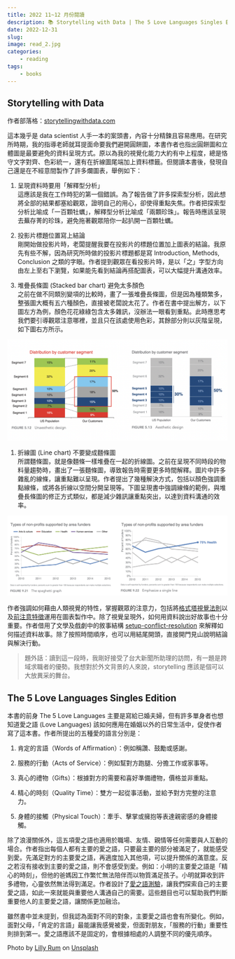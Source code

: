 ```yaml
---
title: 2022 11~12 月份閱讀
description: 📚 Storytelling with Data | The 5 Love Languages Singles Edition
date: 2022-12-31
slug: 
image: read_2.jpg
categories:
    - reading
tags:
    - books
---
```


## Storytelling with Data
作者部落格：[storytellingwithdata.com](https://www.storytellingwithdata.com/)

這本幾乎是 data scientist 人手一本的案頭書，內容十分精鍊且容易應用。在研究所時期，我的指導老師就耳提面命要我們避開圓餅圖，本書作者也指出圓餅圖和立體圖是最要避免的資料呈現方式。原以為我的視覺化能力大約有中上程度，總是恪守文字對齊、色彩統一，還有在折線圖尾端加上資料標籤。但閱讀本書後，發現自己還是在不經意間製作了許多爛圖表，舉例如下：

1. 呈現資料時要用「解釋型分析」  
這應該是我在工作時犯的第一個錯誤。為了報告做了許多探索型分析，因此想將全部的結果都塞給觀眾，證明自己的用心，卻使得重點失焦。作者把探索型分析比喻成「一百顆牡蠣」，解釋型分析比喻成「兩顆珍珠」。報告時應該呈現去蕪存菁的珍珠，避免拖著觀眾陪你一起扒開一百顆牡蠣。

1. 投影片標題位置寫上結論  
剛開始做投影片時，老闆提醒我要在投影片的標題位置加上圖表的結論。我原先有些不解，因為研究所時做的投影片標題都是寫 Introduction, Methods, Conclusion 之類的字眼。作者提到觀眾在看投影片時，是以「之」字型方向由左上至右下瀏覽，如果能先看到結論再搭配圖表，可以大幅提升溝通效率。

1. 堆疊長條圖 (Stacked bar chart) 避免太多顏色  
之前在做不同類別變項的比較時，畫了一張堆疊長條圖，但是因為種類繁多，整張圖大概有五六種顏色，直接被老闆說太花了。作者在書中提出解方，以下圖左方為例，顏色花花綠綠包含太多雜訊，沒辦法一眼看到重點。此時應思考我們要引導觀眾注意哪裡，並且只在該處使用色彩，其餘部分則以灰階呈現，如下圖右方所示。

![堆疊長條圖修正方式 (Knaflic, 2015)](stacked_bar_chart.png "Stacked bar chart") 

1. 折線圖 (Line chart) 不要變成麵條圖  
所謂麵條圖，就是像麵條一樣堆疊在一起的折線圖。之前在呈現不同時段的物料量趨勢時，畫出了一張麵條圖，導致報告時需要更多時間解釋。圖片中許多雜亂的線條，讓重點難以呈現。作者提出了幾種解決方式，包括以顏色強調重點線條，或將各折線以空間分開呈現等。下圖呈現書中強調線條的範例，與堆疊長條圖的修正方式類似，都是減少雜訊讓重點突出，以達到資料溝通的效率。

![麵條圖修正方式 (Knaflic, 2015)](line_chart.png "Line chart") 

作者強調如何藉由人類視覺的特性，掌握觀眾的注意力，包括將[格式塔視覺法則](https://uiclub.tw/2015/09/05/visual-principles-gestalt-principles/)以及[前注意特徵](http://daydreamingnumbers.com/blog/preattentive-attributes-example/)運用在圖表製作中。除了視覺呈現外，如何用資料說出好故事也十分重要。作者借用了文學及戲劇中的敘事結構 [setup-conflict-resolution](https://towardsdatascience.com/how-to-build-a-narrative-from-data-85e327940c13) 來解釋如何描述資料故事。除了按照時間順序，也可以用結尾開頭，直接開門見山說明結論與解決行動。

> 題外話：讀到這一段時，我剛好接受了台大新聞所助理的訪問，有一題是跨域求職者的優勢。我想對於外文背景的人來說，storytelling 應該是個可以大放異采的舞台。

## The 5 Love Languages Singles Edition

本書的前身 The 5 Love Languages 主要是寫給已婚夫婦，但有許多單身者也想知道愛之語 (Love Languages) 該如何應用在婚姻以外的日常生活中，促使作者寫了這本書。作者所提出的五種愛的語言分別是：

1. 肯定的言語（Words of Affirmation）：例如稱讚、鼓勵或感謝。

1. 服務的行動（Acts of Service）：例如幫對方跑腿、分擔工作或家事等。

1. 真心的禮物（Gifts）：根據對方的需要和喜好準備禮物，價格並非重點。

1. 精心的時刻（Quality Time）：雙方一起從事活動，並給予對方完整的注意力。

1. 身體的接觸（Physical Touch）：牽手、擊掌或擁抱等表達親密感的身體接觸。

除了浪漫關係外，這五項愛之語也適用於職場、友情、親情等任何需要與人互動的場合。作者指出每個人都有主要的愛之語，只要最主要的部分被滿足了，就能感受到愛。先滿足對方的主要愛之語，再適度加入其他項，可以提升關係的滿意度。反之若沒有接收到主要的愛之語，則不會感受到愛。例如：小明的主要愛之語是「精心的時刻」，但他的爸媽因工作繁忙無法陪伴而以物質滿足孩子。小明就算收到許多禮物，心靈依然無法得到滿足。作者設計了[愛之語測驗](https://5lovelanguages.com/quizzes/love-language)，讓我們探索自己的主要愛之語，如此一來就能與重要他人溝通自己的需要。這些題目也可以幫助我們判斷重要他人的主要愛之語，讓關係更加融洽。

雖然書中並未提到，但我認為面對不同的對象，主要愛之語也會有所變化。例如，面對父母，「肯定的言語」最能讓我感覺被愛，但面對朋友，「服務的行動」重要性則排到第一。愛之語應該不是固定的，會根據相處的人調整不同的優先順序。

Photo by <a href="https://unsplash.com/@rumandraisin?utm_source=unsplash&utm_medium=referral&utm_content=creditCopyText">Lilly Rum</a> on <a href="https://unsplash.com/photos/iyKVGRu79G4?utm_source=unsplash&utm_medium=referral&utm_content=creditCopyText">Unsplash</a>
